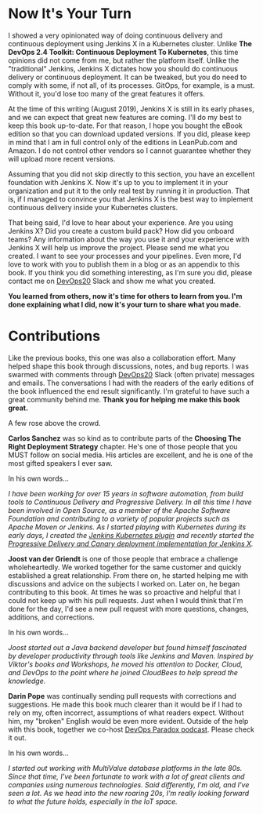 # Now It's Your Turn

I showed a very opinionated way of doing continuous delivery and continuous deployment using Jenkins X in a Kubernetes cluster. Unlike **The DevOps 2.4 Toolkit: Continuous Deployment To Kubernetes**, this time opinions did not come from me, but rather the platform itself. Unlike the "traditional" Jenkins, Jenkins X dictates how you should do continuous delivery or continuous deployment. It can be tweaked, but you do need to comply with some, if not all, of its processes. GitOps, for example, is a must. Without it, you'd lose too many of the great features it offers.

At the time of this writing (August 2019), Jenkins X is still in its early phases, and we can expect that great new features are coming. I'll do my best to keep this book up-to-date. For that reason, I hope you bought the eBook edition so that you can download updated versions. If you did, please keep in mind that I am in full control only of the editions in LeanPub.com and Amazon. I do not control other vendors so I cannot guarantee whether they will upload more recent versions.

Assuming that you did not skip directly to this section, you have an excellent foundation with Jenkins X. Now it's up to you to implement it in your organization and put it to the only real test by running it in production. That is, if I managed to convince you that Jenkins X is the best way to implement continuous delivery inside your Kubernetes clusters.

That being said, I'd love to hear about your experience. Are you using Jenkins X? Did you create a custom build pack? How did you onboard teams? Any information about the way you use it and your experience with Jenkins X will help us improve the project. Please send me what you created. I want to see your processes and your pipelines. Even more, I'd love to work with you to publish them in a blog or as an appendix to this book. If you think you did something interesting, as I'm sure you did, please contact me on [DevOps20](http://slack.devops20toolkit.com/) Slack and show me what you created.

**You learned from others, now it's time for others to learn from you. I'm done explaining what I did, now it's your turn to share what you made.**

# Contributions

Like the previous books, this one was also a collaboration effort. Many helped shape this book through discussions, notes, and bug reports. I was swarmed with comments through [DevOps20](http://slack.devops20toolkit.com/) Slack (often private) messages and emails. The conversations I had with the readers of the early editions of the book influenced the end result significantly. I'm grateful to have such a great community behind me. **Thank you for helping me make this book great.**

A few rose above the crowd.

**Carlos Sanchez** was so kind as to contribute parts of the **Choosing The Right Deployment Strategy** chapter. He's one of those people that you MUST follow on social media. His articles are excellent, and he is one of the most gifted speakers I ever saw.

In his own words...

*I have been working for over 15 years in software automation, from build tools to Continuous Delivery and Progressive Delivery. In all this time I have been involved in Open Source, as a member of the Apache Software Foundation and contributing to a variety of popular projects such as Apache Maven or Jenkins. As I started playing with Kubernetes during its early days, I created the [Jenkins Kubernetes plugin](https://github.com/jenkinsci/kubernetes-plugin) and recently started the [Progressive Delivery and Canary deployment implementation for Jenkins X](https://jenkins-x.io/developing/progressive-delivery/).*

**Joost van der Griendt** is one of those people that embrace a challenge wholeheartedly. We worked together for the same customer and quickly established a great relationship. From there on, he started helping me with discussions and advice on the subjects I worked on. Later on, he began contributing to this book. At times he was so proactive and helpful that I could not keep up with his pull requests. Just when I would think that I'm done for the day, I'd see a new pull request with more questions, changes, additions, and corrections.

In his own words...

*Joost started out a Java backend developer but found himself fascinated by developer productivity through tools like Jenkins and Maven. Inspired by Viktor's books and Workshops, he moved his attention to Docker, Cloud, and DevOps to the point where he joined CloudBees to help spread the knowledge.*

**Darin Pope** was continually sending pull requests with corrections and suggestions. He made this book much clearer than it would be if I had to rely on my, often incorrect, assumptions of what readers expect. Without him, my "broken" English would be even more evident. Outside of the help with this book, together we co-host [DevOps Paradox podcast](https://www.devopsparadox.com/). Please check it out. 

In his own words...

*I started out working with MultiValue database platforms in the late 80s. Since that time, I've been fortunate to work with a lot of great clients and companies using numerous technologies. Said differently, I'm old, and I've seen a lot. As we head into the new roaring 20s, I'm really looking forward to what the future holds, especially in the IoT space.*
